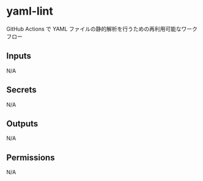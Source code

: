 # yaml-lint

GitHub Actions で YAML ファイルの静的解析を行うための再利用可能なワークフロー

<!-- actdocs start -->

## Inputs

N/A

## Secrets

N/A

## Outputs

N/A

## Permissions

N/A

<!-- actdocs end -->
